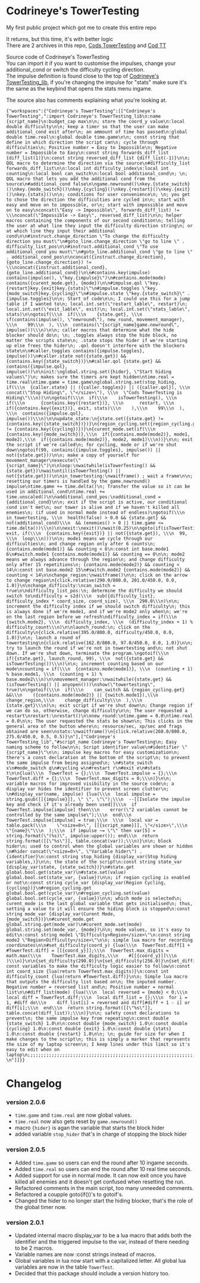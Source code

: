 # Codrineye's TowerTesting

My first public project which got me to create this entire repo

It returns, but this time, it's with better logic<br>
There are 2 archives in this repo, [Cods TowerTesting](/TPT2%20Scripting/Codrineye's%20TowerTesting/Cods%20TowerTesting/README.md) and [Cod TT](/TPT2%20Scripting/Codrineye's%20TowerTesting/Cod%20TT/README.md)

Source code of Codrineye's TowerTesting<br>
You can import it if you want to customise the impulses, change your additional_cond or switch the difficulty cycling direction.<br>
The impulse definition is found close to the top of [Codrineye's TowerTesting_lib](Codrineye's%20TowerTesting_lib.tpt2), if you're changing the impulse for "stats" make sure it's the same as the keybind that opens the stats menu ingame.

The source also has comments explaining what you're looking at.

```
{"workspaces":{"Codrineye's TowerTesting":[["Codrineye's TowerTesting",":import Codrineye's TowerTesting_lib\n:name {script_name}\n:budget_cap max\n\n; store the coord_y value\n:local double difficulty\n\n; keep a timer so that the user can make additional_cond exit after\n; an ammount of time has passed\n:global double time.real\n:global double time.game\n\n; const string that define in which direction the script can\n; cycle through difficulties\n; Positive number = Easy to Impossible\n; Negative number = Impossible to Easy\n:const string forwards_diff_list {diff_list(1)}\n:const string reversed_diff_list {diff_list(-1)}\n\n; QOL macro to determine the direction via the source\n#difficulty_list forwards_diff_list\n\n:local int difficulty_index\n:local int counting\n:local bool can_switch\n:local bool additional_cond\n; \n; QOL macro that lets you add the additional cond from the source\n#additional_cond false\n\ngame.newround()\nkey.{state_switch}()\nkey.{mode_switch}()\nkey.{cycling}()\nkey.{restart}()\nkey.{exit}()\nkey.{stats}()\n\n; conditions for user convenience\n; \n; you get to chose the direction the difficulties are cycled in\n; start with easy and move on to impossible, or\n; start with impossible and move on to easy\nconcat(\"Easy -> Impossible\", forwards_diff_list) != \\\nconcat(\"Impossible -> Easy\", reversed_diff_list)\n\n; helper macros containing the components of our second condition\n; telling the user at what line they input the difficulty direction string\n; or at which line they input their additional cond\n\n#instruct.change_direction \"To change the difficulty direction you must\"\n#goto_line.change_direction \"go to line \" . difficulty_list_pos\n\n#instruct.additional_cond \"To use additional_cond you must\"\n#goto_line.additional_cond \"go to line \" . additional_cond_pos\n\nconcat({instruct.change_direction}, {goto_line.change_direction}) != \\\nconcat({instruct.additional_cond}, {goto_line.additional_cond})\n\n#contains.key(impulse) contains(impulse(), \"key.{impulse}\")\n#contains.mode(mode) contains({curent_mode.get}, {mode})\n\n#impulse.qol \"key.{restart}key.{exit}key.{stats}\"\n#impulse.toggles \"key.{mode_switch}key.{cycling}\"\n#impulse.state \"key.{state_switch}\" . {impulse.toggles}\n\n; Start of code\n\n; I could use this for a jump table if I wanted to\n; local.int.set(\"restart_lable\", restart)\n; local.int.set(\"exit_lable\", exit)\n; local.int.set(\"stats_lable\", stats)\n\ngotoif(\\\n  if(\\\n    {state.get}, \\\n    if(contains(impulse(), \"newround\"), new_round, movement_manager), \\\n    99\\\n  ), \\\n  contains(\"{script_name}game.newround\", impulse())\\\n)\n\n; caller macros that determine what the hide blocker should do\n; \n; .toggles always stop the hide block, no matter the scripts state\n; .state stops the hider if we're starting up else frees the hider\n; .qol doesn't interfere with the blockers state\n\n#caller.toggles contains({impulse.toggles}, impulse())\n#caller.state not({state.get}) && {contains.key({state_switch})}\n#caller.qol {state.get} && contains({impulse.qol}, impulse())\n\ninit:\nglobal.string.set({hider}, \"Start hiding values\")\n; makes sure the timers are kept hidden\ntime.real = time.real\ntime.game = time.game\nglobal.string.set(stop_hiding, if(\\\n  {caller.state} || ({caller.toggles}) || ({caller.qol}), \\\n  concat(\"Stop Hiding\", \"</size>\"), \\\n  \"Cods TowerTesting is Hiding\"\\\n))\n\ngotoif(\\\n  if(\\\n    isTowerTesting(), \\\n    if(\\\n      {contains.key({restart})}, \\\n      restart, \\\n      if({contains.key({exit})}, exit, stats)\\\n    ),\\\n    99\\\n  ), \\\n  contains({impulse.qol}, impulse())\\\n)\n\nupdate_state:\n{state.set({state.get} != {contains.key({state_switch})})}\n{region_cycling.set({region_cycling.get} != {contains.key({cycling})})}\n{curent_mode.set(if(\\\n  {contains.key({mode_switch})},\\\n  if({contains.mode(mode2)}, mode1, mode2),\\\n  if({contains.mode(mode2)}, mode2, mode1)\\\n))}\n\n; exit the script if we're called\n; for cycling, mode or if we're shut down\ngotoif(99, contains({impulse.toggles}, impulse()) || not({state.get}))\n\n; make a copy of yourself for movement_manager\nexecute(\"{script_name}\")\n\nloop:\nwaitwhile(isTowerTesting() && {state.get})\nwaituntil(isTowerTesting() || not({state.get}))\n\nin_towertesting:\nwaitframe() ; wait a frame\n\n; resetting our timers is handled by the game.newround() impulse\ntime.game += time.delta()\n; Transfer the value so it can be used in additional_cond\ntime.real += time.unscaled()\n\nadditional_cond_pos:\nadditional_cond = {additional_cond}\n\n; exit if the script is active, our conditional cond isn't met\n; our tower is alive and if we haven't killed all enemies\n; (if used in normal mode instead of endless)\ngotoif(\\\n  in_towertesting, \\\n  health(false) > 0.0 && {state.get} && not(additional_cond)\\\n  && (enemies() > 0 || time.game <= time.delta())\\\n)\n\nexit:\nexit()\nwait(0.25)\n\ngoto(if(isTowerTesting(), exit, if(\\\n  {contains.key({exit})} || not({state.get}), \\\n  99, \\\n  loop\\\n)))\n\n; mode1 means we cycle through our difficulties\n; and change region only after 6 counts\n; {contains.mode(mode1)} && counting < 6\n:const int base.mode1 6\n#switch.mode1 {contains.mode(mode1)} && counting == 0\n\n; mode2 means we always advance through the region\n; and change difficulty only after 15 repetitions\n; {contains.mode(mode2)} && counting < 14\n:const int base.mode2 15\n#switch.mode2 {contains.mode(mode2)} && counting < 14\n\nchange_region:\nwaitframe()\n\n; click on the arrow to change region\n{click.relative(290.0/800.0, 201.0/450.0, 0.0, 1.0)}\n\nchange_difficulty:\ncan_switch = true\n\ndifficulty_list_pos:\n; determine the difficulty we should switch to\ndifficulty = s2d(\\\n  sub({difficulty_list}, difficulty_index * coord_size, coord_size), \\\n  290.0\\\n)\n\n; increment the difficulty index if we should switch difficulty\n; this is always done if we're mode1, and if we're mode2 only when\n; we're on the last region before we refresh\ndifficulty_index = if(\\\n  {switch.mode2}, \\\n  difficulty_index, \\\n  (difficulty_index + 1) % difficulty_count\\\n)\n\nlaunch_round:\n; click on the difficulty\n{click.relative(395.0/800.0, difficulty/450.0, 0.0, 1.0)}\n\n; launch a round of towertesting\n{click.relative(162.0/800.0, 97.0/450.0, 0.0, 1.0)}\n\n; try to launch the round if we're not in towertesting and\n; not shut down. If we're shut down, terminate the program.\ngotoif(\\\n  if({state.get}, launch_round, 99), \\\n  not({state.get} && isTowerTesting())\\\n)\n\n; increment counting based on our mode\ncounting = if(\\\n  {contains.mode(mode1)}, \\\n  (counting + 1) % base.mode1, \\\n  (counting + 1) % base.mode2\\\n)\n\nmovement_manager:\nwaitwhile({state.get} && (isTowerTesting() || anyopen()))\nshow(\"towertesting\", true)\n\ngotoif(\\\n  if(\\\n    can_switch && {region_cycling.get} &&\\\n    ({contains.mode(mode2)} || {switch.mode1}),\\\n    change_region,\\\n    change_difficulty\\\n  ),\\\n  {state.get}\\\n)\n; exit script if we're shut down\n; Change region if we can do so, otherwise, change difficulty\n\n; The user requested a restart\nrestart:\nrestart()\n\nnew_round:\ntime.game = 0.0\ntime.real = 0.0\n\n; The user requested the stats be shown\n; This clicks in the general area of the button where\n; resource/sec, xp/sec and frags obtained are seen\nstats:\nwaitframe()\n{click.relative(260.0/800.0, 275.0/450.0, 0.5, 0.5)}\n"],["Codrineye's TowerTesting_lib","#script_name Codrineye's TowerTesting\n; Easy naming scheme to follow\n\n; Script identifier value\n#identifier \"{script_name}\"\n\n; impulse key macros for easy customization\n; there's a const declaration at the bottom of the script\n; to prevent the same impulse from being assigned\n; \n#state_switch x\n#mode_switch q\n#cycling w\n#restart r\n#exit e\n#stats t\n\n{lua(\\\n  TowerTest = {};\\\n  TowerTest.impulse = {};\\\n  TowerTest.diff = {};\\\n  TowerTest.max_digits = 0;\\\n)}\n\n; variable macros for improved visibility in the source code\n; a display var hides the identifier to prevent screen clutter\n; \n#display_var(name, impulse) {lua(\\\n  local impulse = string.gsub([[{impulse}]], \" \", \"\");\\\n  --[[Isolate the impulse key and check if it's already been used]]\\\n  if TowerTest.impulse[impulse] then\\\n    error(\"2 variables cannot be controlled by the same impulse\");\\\n  end\\\n  TowerTest.impulse[impulse] = true;\\\n  \\\n  local var = table.pack(\\\n    \"<size=0>\", [[{script_name}]], \"</size>\",\\\n    \"{name}\"\\\n  );\\\n  if impulse ~= \"\" then var[5] = string.format(\"(%s)\", impulse:upper()); end\\\n  return string.format([[\"%s\"]], table.concat(var));\\\n)}\n\n; block hider\n; used to control when the global variables are shown or hidden \n#hider concat(\"<size=0>\", \"Variable hider\") . {identifier}\n:const string stop_hiding {display_var(Stop hiding variables,)}\n\n; the state of the script\n:const string state_var {display_var(state, {state_switch})}\n#state.get global.bool.get(state_var)\n#state.set(value) global.bool.set(state_var, {value})\n\n; if region cycling is enabled or not\n:const string cycle_var {display_var(Region Cycling, {cycling})}\n#region_cycling.get global.bool.get(cycle_var)\n#region_cycling.set(value) global.bool.set(cycle_var, {value})\n\n; which mode is selected\n; curent_mode is the last global variable that gets initialised\n; thus, setting a value to it will ensure the hiding block is stopped\n:const string mode_var {display_var(Curent Mode, {mode_switch})}\n#curent_mode.get global.string.get(mode_var)\n#curent_mode.set(mode) global.string.set(mode_var, {mode})\n\n; mode values, so it's easy to edit\n:const string mode1 \"Difficulty>Region</size>\"\n:const string mode2 \"Region>Difficulty</size>\"\n\n; simple lua macro for recording coordinates\n\n#set_difficulty(coord_y) {lua(\\\n  TowerTest.diff[1 + #TowerTest.diff] = [[{coord_y}]];\\\n  TowerTest.max_digits = math.max(\\\n    TowerTest.max_digits,\\\n    #[[{coord_y}]]\\\n  )\\\n)}\n\n{set_difficulty(290.0)}\n{set_difficulty(256.0)}\n{set_difficulty(217.0)}\n{set_difficulty(182.0)}\n{set_difficulty(145.0)}\n{set_difficulty(112.0)}\n\n; const variables to make the difficulty logic easier to follow\n:const int coord_size {lua(return TowerTest.max_digits)}\n:const int difficulty_count {lua(return #TowerTest.diff)}\n\n; Simple lua macro that outputs the difficulty list based on\n; the inputed number. Negative number = reversed list and\n; Positive number = normal list\n\n#diff_list(mode) {lua(\\\n  local reversed = {mode} < 0;\\\n  local diff = TowerTest.diff;\\\n  local diff_list = {};\\\n  for i = 1, #diff do\\\n    diff_list[i] = reversed and diff[#diff + 1 - i] or diff[i];\\\n  end\\\n  return string.format([[\"%s\"]], table.concat(diff_list));\\\n)}\n\n; safety const declarations to prevent\n; the same impulse key from repeating\n:const double {state_switch} 1.0\n\n:const double {mode_switch} 1.0\n:const double {cycling} 1.0\n:const double {exit} 1.0\n:const double {stats} 1.0\n:const double {restart} 1.0\n\n; \n; guide for size for when I make changes to the script\n; this is simply a marker that represents the size of my laptop screen\n; I keep lines under this limit so it's easy to edit when on laptop\n;;;;;;;;;;;;;;;;;;;;;;;;;;;;;;;;;;;;;;;;;;;;;;;;;;;;;;;;;;;;;;;;;;;;;;;;;;\n; \n"]]}}
```

# Changelog

### version 2.0.6

- `time.game` and `time.real` are now global values.
- `time.real` now also gets reset by `game.newround()`
- macro `{hider}` is agan the variable that starts the block hider 
- added variable `stop_hider` that's in charge of stopping the block hider

### version 2.0.5

- Added `time.game` so users can end the round after 10 ingame seconds.
- Added `time.real` so users can end the round after 10 real time seconds.
- Added support for use in normal mode. It can now exit once you have killed all enemies and it doesn't get confused when resetting the run.
- Refactored comments in the main script, too many unneeded comments.
- Refactored a coupple goto(if())'s to gotoif's.
- Changed the hider to no longer start the hiding blocker, that's the role of the global timer now.

### version 2.0.1

- Updated internal macro display_var to be a lua macro that adds both the identifier and the triggered impulse to the var, instead of there needing to be 2 macros.
- Variable names are now :const strings instead of macros.
- Global variables in lua now start with a capitalized letter. All global lua variables are now in the table `TowerTest`.
- Decided that this package should include a version history too.
